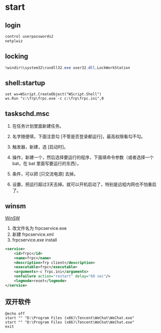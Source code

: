 # start

## login

```powershell
control userpasswords2
netplwiz
```

## locking

```powershell
%windir%\system32\rundll32.exe user32.dll,LockWorkStation
```

## shell:startup

```vbscript
set ws=WScript.CreateObject("WScript.Shell")
ws.Run "c:\frp\frpc.exe -c c:\frp\frpc.ini",0
```

## taskschd.msc

1. 在任务计划里面新建任务。

2. 名字随便填，下面注意勾 [不管是否登录都运行]，最高权限看勾不勾。

3. 触发器，新建，选 [启动时]。

4. 操作，新建一个，然后选择要运行的程序，下面填命令参数（或者选择一个 bat，在 bat 里面写要运行的东西）。

5. 条件，可以把 [只交流电源] 去掉。

6. 设置，把运行超过3天去掉。就可以开机启动了，特别是远程内网也不怕重启了。

## winsm

[WinSW](https://github.com/winsw/winsw/releases/download/v2.1.2/WinSW.NET4.exe)

1. 改文件名为 frpcservice.exe
2. 新建 frpcservice.xml
3. frpcservice.exe install

```xml
<service>
    <id>frpc</id>
    <name>frpc</name>
    <description>frp client</description>
    <executable>frpc</executable>
    <arguments>-c frpc.ini</arguments>
    <onfailure action="restart" delay="60 sec"/>
    <logmode>reset</logmode>
</service>
```

## 双开软件

```vbscript
@echo off
start "" "D:\Program Files (x86)\Tencent\WeChat\WeChat.exe"
start "" "D:\Program Files (x86)\Tencent\WeChat\WeChat.exe"
exit
```

